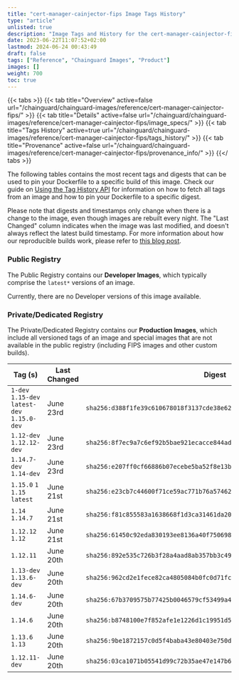 ```yaml
---
title: "cert-manager-cainjector-fips Image Tags History"
type: "article"
unlisted: true
description: "Image Tags and History for the cert-manager-cainjector-fips Chainguard Image"
date: 2023-06-22T11:07:52+02:00
lastmod: 2024-06-24 00:43:49
draft: false
tags: ["Reference", "Chainguard Images", "Product"]
images: []
weight: 700
toc: true
---
```


{{< tabs >}}
{{< tab title="Overview" active=false url="/chainguard/chainguard-images/reference/cert-manager-cainjector-fips/" >}}
{{< tab title="Details" active=false url="/chainguard/chainguard-images/reference/cert-manager-cainjector-fips/image_specs/" >}}
{{< tab title="Tags History" active=true url="/chainguard/chainguard-images/reference/cert-manager-cainjector-fips/tags_history/" >}}
{{< tab title="Provenance" active=false url="/chainguard/chainguard-images/reference/cert-manager-cainjector-fips/provenance_info/" >}}
{{</ tabs >}}

The following tables contains the most recent tags and digests that can be used to pin your Dockerfile to a specific build of this image. Check our guide on [Using the Tag History API](/chainguard/chainguard-images/using-the-tag-history-api/) for information on how to fetch all tags from an image and how to pin your Dockerfile to a specific digest.

Please note that digests and timestamps only change when there is a change to the image, even though images are rebuilt every night. The "Last Changed" column indicates when the image was last modified, and doesn't always reflect the latest build timestamp. For more information about how our reproducible builds work, please refer to [this blog post](https://www.chainguard.dev/unchained/reproducing-chainguards-reproducible-image-builds).

### Public Registry
The Public Registry contains our **Developer Images**, which typically comprise the `latest*` versions of an image.

Currently, there are no Developer versions of this image available.

### Private/Dedicated Registry
The Private/Dedicated Registry contains our **Production Images**, which include all versioned tags of an image and special images that are not available in the public registry (including FIPS images and other custom builds).

| Tag (s)                                       | Last Changed | Digest                                                                    |
|-----------------------------------------------|--------------|---------------------------------------------------------------------------|
|  `1-dev` `1.15-dev` `latest-dev` `1.15.0-dev` | June 23rd    | `sha256:d388f1fe39c610678018f3137cde38e62ad8636a9bc70b84500d11f9752fc320` |
|  `1.12-dev` `1.12.12-dev`                     | June 23rd    | `sha256:8f7ec9a7c6ef92b5bae921ecacce844ad2e3886d4c6ecce51d5b0547ece6f4b5` |
|  `1.14.7-dev` `1.14-dev`                      | June 23rd    | `sha256:e207ff0cf66886b07ecebe5ba52f8e13b9f6de8396afe88e9426b92d96361537` |
|  `1.15.0` `1` `1.15` `latest`                 | June 21st    | `sha256:e23cb7c44600f71ce59ac771b76a574628aa99afb4961414cfee0e731817628c` |
|  `1.14` `1.14.7`                              | June 21st    | `sha256:f81c855583a1638668f1d3ca31461da20d2dd1013bba9a79fab67500457e0c49` |
|  `1.12.12` `1.12`                             | June 21st    | `sha256:61450c92eda830193ee8136a40f7506989a6fe7030b9ecfe423768252ca25f78` |
|  `1.12.11`                                    | June 20th    | `sha256:892e535c726b3f28a4aad8ab357bb3c4957ce127f05bd575097210d3fdcde71c` |
|  `1.13-dev` `1.13.6-dev`                      | June 20th    | `sha256:962cd2e1fece82ca4805084b0fc0d71fcfd0b965471e2784c9aa5a68021c3973` |
|  `1.14.6-dev`                                 | June 20th    | `sha256:67b3709575b77425b0046579cf53499a497ef4e80f8d01e22b26ffa697d3eb85` |
|  `1.14.6`                                     | June 20th    | `sha256:b8748100e7f852afe1e1226d1c19951d57afd30ab1533197a15f3e53d8c24492` |
|  `1.13.6` `1.13`                              | June 20th    | `sha256:9be1872157c0d5f4baba43e80403e750d46a4220172f8dbe86b3aad827f0a7f0` |
|  `1.12.11-dev`                                | June 20th    | `sha256:03ca1071b05541d99c72b35ae47e147b67c20f8470dc13cf36c2f911a83fb4e2` |

